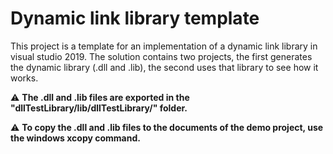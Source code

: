 # Dynamic link library template


This project is a template for an implementation of a dynamic link library in visual studio 2019. The solution contains two projects, the first generates the dynamic library (.dll and .lib), the second uses that library to see how it works.

⚠️ **The .dll and .lib files are exported in the "dllTestLibrary/lib/dllTestLibrary/" folder.**

⚠️ **To copy the .dll and .lib files to the documents of the demo project, use the windows xcopy command.**
